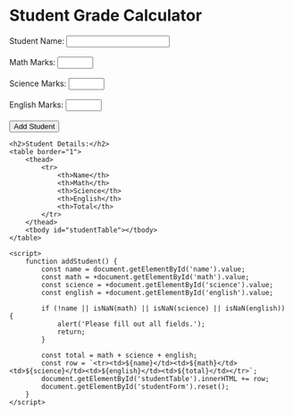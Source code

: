 <!DOCTYPE html>
<html lang="en">
<head>
    <meta charset="UTF-8">
    <meta name="viewport" content="width=device-width, initial-scale=1.0">
    <!-- <title>Student Grade Calculator</title> -->
</head>
<body>
    <h1>Student Grade Calculator</h1>
    <form id="studentForm">
        <label>Student Name: <input type="text" id="name" required></label><br><br>
        <label>Math Marks: <input type="number" id="math" min="0" max="100" required></label><br><br>
        <label>Science Marks: <input type="number" id="science" min="0" max="100" required></label><br><br>
        <label>English Marks: <input type="number" id="english" min="0" max="100" required></label><br><br>
        <button type="button" onclick="addStudent()">Add Student</button>
    </form>

    <h2>Student Details:</h2>
    <table border="1">
        <thead>
            <tr>
                <th>Name</th>
                <th>Math</th>
                <th>Science</th>
                <th>English</th>
                <th>Total</th>
            </tr>
        </thead>
        <tbody id="studentTable"></tbody>
    </table>

    <script>
        function addStudent() {
            const name = document.getElementById('name').value;
            const math = +document.getElementById('math').value;
            const science = +document.getElementById('science').value;
            const english = +document.getElementById('english').value;

            if (!name || isNaN(math) || isNaN(science) || isNaN(english)) {
                alert('Please fill out all fields.');
                return;
            }

            const total = math + science + english;
            const row = `<tr><td>${name}</td><td>${math}</td><td>${science}</td><td>${english}</td><td>${total}</td></tr>`;
            document.getElementById('studentTable').innerHTML += row;
            document.getElementById('studentForm').reset();
        }
    </script>
</body>
</html>
